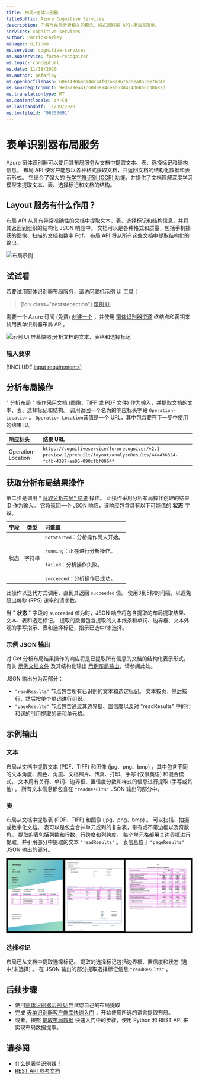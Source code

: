 ```yaml
---
title: 布局-窗体识别器
titleSuffix: Azure Cognitive Services
description: 了解与布局分析相关的概念，格式识别器 API-用法和限制。
services: cognitive-services
author: PatrickFarley
manager: nitinme
ms.service: cognitive-services
ms.subservice: forms-recognizer
ms.topic: conceptual
ms.date: 11/18/2020
ms.author: pafarley
ms.openlocfilehash: 60ef490bbba4dca4f01b82967ad6ea8636e7bd4e
ms.sourcegitcommit: 9eda79ea41c60d58a4ceab63d424d6866b38b82d
ms.translationtype: MT
ms.contentlocale: zh-CN
ms.lasthandoff: 11/30/2020
ms.locfileid: "96353691"
---
```

# <a name="form-recognizer-layout-service"></a>表单识别器布局服务

Azure 窗体识别器可以使用其布局服务从文档中提取文本、表、选择标记和结构信息。 布局 API 使客户能够以各种格式获取文档，并返回文档的结构化数据和表示形式。 它结合了强大的 [光学字符识别 (OCR) ](../computer-vision/concept-recognizing-text.md) 功能，并提供了文档理解深度学习模型来提取文本、表、选择标记和文档的结构。 

## <a name="what-does-the-layout-service-do"></a>Layout 服务有什么作用？

布局 API 从具有异常准确性的文档中提取文本、表、选择标记和结构信息，并将其返回到组织的结构化 JSON 响应中。 文档可以是各种格式和质量，包括手机捕获的图像、扫描的文档和数字 Pdf。 布局 API 将从所有这些文档中提取结构化的输出。

![布局示例](./media/layout-tool-example.JPG)

## <a name="try-it-out"></a>试试看

若要试用窗体识别器布局服务，请访问联机示例 UI 工具：

> [!div class="nextstepaction"]
> [示例 UI](https://fott-preview.azurewebsites.net/)

需要一个 Azure 订阅 (免费) [创建一个](https://azure.microsoft.com/free/cognitive-services) ，并使用 [窗体识别器资源](https://ms.portal.azure.com/#create/Microsoft.CognitiveServicesFormRecognizer) 终结点和密钥来试用表单识别器布局 API。 

![示例 UI 屏幕快照;分析文档的文本、表格和选择标记](./media/analyze-layout.png)

### <a name="input-requirements"></a>输入要求 

[!INCLUDE [input requirements](./includes/input-requirements-receipts.md)]

## <a name="the-analyze-layout-operation"></a>分析布局操作

" [分析布局](https://westcentralus.dev.cognitive.microsoft.com/docs/services/form-recognizer-api-v2-1-preview-2/operations/AnalyzeLayoutAsync) " 操作采用文档 (图像、TIFF 或 PDF 文件) 作为输入，并提取文档的文本、表、选择标记和结构。 调用返回一个名为的响应标头字段 `Operation-Location` 。 `Operation-Location`该值是一个 URL，其中包含要在下一步中使用的结果 ID。

|响应标头| 结果 URL |
|:-----|:----|
|Operation-Location | `https://cognitiveservice/formrecognizer/v2.1-preview.2/prebuilt/layout/analyzeResults/44a436324-fc4b-4387-aa06-090cfbf0064f` |

## <a name="the-get-analyze-layout-result-operation"></a>获取分析布局结果操作

第二步是调用 " [获取分析布局" 结果](https://westcentralus.dev.cognitive.microsoft.com/docs/services/form-recognizer-api-v2-1-preview-2/operations/GetAnalyzeLayoutResult) 操作。 此操作采用分析布局操作创建的结果 ID 作为输入。 它将返回一个 JSON 响应，该响应包含具有以下可能值的 **状态** 字段。 

|字段| 类型 | 可能值 |
|:-----|:----:|:----|
|状态 | 字符串 | `notStarted`：分析操作尚未开始。<br /><br />`running`：正在进行分析操作。<br /><br />`failed`：分析操作失败。<br /><br />`succeeded`：分析操作已成功。|

此操作以迭代方式调用，直到其返回 `succeeded` 值。 使用3到5秒的间隔，以避免超出每秒 (RPS) 速率的请求数。

当 " **状态** " 字段的 `succeeded` 值为时，JSON 响应将包含提取的布局提取结果、文本、表和选定标记。 提取的数据包含提取的文本线条和单词、边界框、文本外观的手写指示、表和选择标记，指示已选中/未选择。 

### <a name="sample-json-output"></a>示例 JSON 输出

对 Get 分析布局结果操作的响应将是已提取所有信息的文档的结构化表示形式。 有关 [示例文档文件](https://github.com/Azure-Samples/cognitive-services-REST-api-samples/tree/master/curl/form-recognizer/sample-layout.pdf) 及其结构化输出 [示例布局输出](https://github.com/Azure-Samples/cognitive-services-REST-api-samples/tree/master/curl/form-recognizer/sample-layout-output.json)，请参阅此处。

JSON 输出分为两部分： 
* `"readResults"` 节点包含所有已识别的文本和选定标记。 文本按页，然后按行，然后按单个单词进行组织。 
* `"pageResults"` 节点包含通过其边界框、置信度以及对 "readResults" 中的行和词的引用提取的表和单元格。

## <a name="example-output"></a>示例输出

### <a name="text"></a>文本

布局从文档中提取文本 (PDF、TIFF) 和图像 (jpg、png、bmp) ，其中包含不同的文本角度、颜色、角度、文档照片、传真、打印、手写 (仅限英语) 和混合模式。 文本用有关行、单词、边界框、置信度分数和样式的信息进行提取 (手写或其他) 。 所有文本信息都包含在 `"readResults"` JSON 输出的部分中。 

### <a name="tables"></a>表

布局从文档中提取表 (PDF、TIFF) 和图像 (jpg、png、bmp) 。 可以扫描、拍摄或数字化文档。 表可以是包含合并单元或列的复杂表，带有或不带边框以及奇数角。 提取的表包括列数和行数、行跨度和列跨度。 每个单元格都用其边界框进行提取，并引用部分中提取的文本 `"readResults"` 。 表信息位于 `"pageResults"` JSON 输出的部分。 

![表示例](./media/tables-example.jpg)

### <a name="selection-marks"></a>选择标记

布局还从文档中提取选择标记。 提取的选择标记包括边界框、置信度和状态 (选中/未选择) 。 在 JSON 输出的部分提取选择标记信息 `"readResults"` 。 

## <a name="next-steps"></a>后续步骤

- 使用[窗体识别器示例 UI](https://fott-preview.azurewebsites.net/)尝试您自己的布局提取
- 完成 [表单识别器客户端库快速入门](quickstarts/client-library.md) ，开始使用所选的语言提取布局。
- 或者，按照 [提取布局数据](./QuickStarts/python-layout.md) 快速入门中的步骤，使用 Python 和 REST API 来实现布局数据提取。

## <a name="see-also"></a>请参阅

* [什么是表单识别器？](./overview.md)
* [REST API 参考文档](https://westcentralus.dev.cognitive.microsoft.com/docs/services/form-recognizer-api-v2-1-preview-2/operations/AnalyzeLayoutAsync)